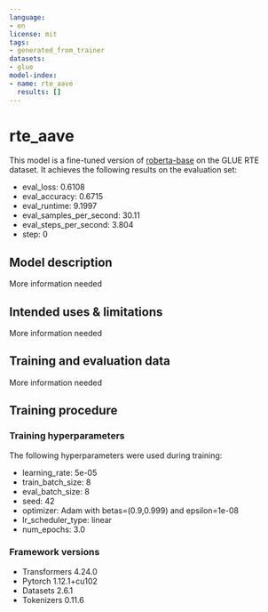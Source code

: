 ```yaml
---
language:
- en
license: mit
tags:
- generated_from_trainer
datasets:
- glue
model-index:
- name: rte_aave
  results: []
---
```


<!-- This model card has been generated automatically according to the information the Trainer had access to. You
should probably proofread and complete it, then remove this comment. -->

# rte_aave

This model is a fine-tuned version of [roberta-base](https://huggingface.co/roberta-base) on the GLUE RTE dataset.
It achieves the following results on the evaluation set:
- eval_loss: 0.6108
- eval_accuracy: 0.6715
- eval_runtime: 9.1997
- eval_samples_per_second: 30.11
- eval_steps_per_second: 3.804
- step: 0

## Model description

More information needed

## Intended uses & limitations

More information needed

## Training and evaluation data

More information needed

## Training procedure

### Training hyperparameters

The following hyperparameters were used during training:
- learning_rate: 5e-05
- train_batch_size: 8
- eval_batch_size: 8
- seed: 42
- optimizer: Adam with betas=(0.9,0.999) and epsilon=1e-08
- lr_scheduler_type: linear
- num_epochs: 3.0

### Framework versions

- Transformers 4.24.0
- Pytorch 1.12.1+cu102
- Datasets 2.6.1
- Tokenizers 0.11.6
